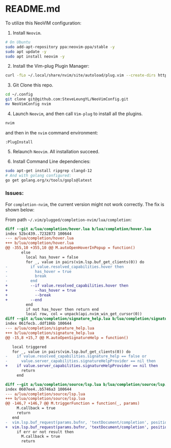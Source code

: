 # README.md

To utilize this NeoVIM configuration:

1. Install `Neovim`.

```bash
# On Ubuntu
sudo add-apt-repository ppa:neovim-ppa/stable -y
sudo apt update -y
sudo apt install neovim -y
```

2. Install the Vim-plug Plugin Manager:

```sh
curl -fLo ~/.local/share/nvim/site/autoload/plug.vim --create-dirs https://raw.githubusercontent.com/junegunn/vim-plug/master/plug.vim
```

3. Git Clone this repo.
```sh
cd ~/.config
git clone git@github.com:SteveLeungYL/NeoVimConfig.git
mv NeoVimConfig nvim
```

4. Launch `Neovim`, and then call `Vim-plug` to install all the plugins.
```sh
nvim
```

and then in the `nvim` command environment:

```
:PlugInstall
```

5. Relaunch `Neovim`. All installation succeed.

6. Install Command Line dependencies:

```bash
sudo apt-get install ripgrep clangd-12 
# And with golang configured:
go get golang.org/x/tools/gopls@latest
```

### Issues:

For `completion-nvim`, the current version might not work correctly. The fix is shown below:

From path `~/.vim/plugged/completion-nvim/lua/completion`:

```diff
diff --git a/lua/completion/hover.lua b/lua/completion/hover.lua
index 52bc439..7232873 100644
--- a/lua/completion/hover.lua
+++ b/lua/completion/hover.lua
@@ -355,10 +355,10 @@ M.autoOpenHoverInPopup = function()
       else
         local has_hover = false
         for _, value in pairs(vim.lsp.buf_get_clients(0)) do
-          if value.resolved_capabilities.hover then
-            has_hover = true
-            break
-          end
+          --if value.resolved_capabilities.hover then
+            --has_hover = true
+            --break
+          --end
         end
         if not has_hover then return end
         local row, col = unpack(api.nvim_win_get_cursor(0))
diff --git a/lua/completion/signature_help.lua b/lua/completion/signature_help.lua
index 061fecb..ddf186b 100644
--- a/lua/completion/signature_help.lua
+++ b/lua/completion/signature_help.lua
@@ -15,8 +15,7 @@ M.autoOpenSignatureHelp = function()

   local triggered
   for _, value in pairs(vim.lsp.buf_get_clients(0)) do
-    if value.resolved_capabilities.signature_help == false or
-      value.server_capabilities.signatureHelpProvider == nil then
+    if value.server_capabilities.signatureHelpProvider == nil then
       return
     end

diff --git a/lua/completion/source/lsp.lua b/lua/completion/source/lsp.lua
index 0607ee4..b5746a3 100644
--- a/lua/completion/source/lsp.lua
+++ b/lua/completion/source/lsp.lua
@@ -146,7 +146,7 @@ M.triggerFunction = function(_, params)
     M.callback = true
     return
   end
-  vim.lsp.buf_request(params.bufnr, 'textDocument/completion', position_param, function(err, _, result)
+  vim.lsp.buf_request(params.bufnr, 'textDocument/completion', position_param, function(err, result)
     if err or not result then
       M.callback = true
       return
```

